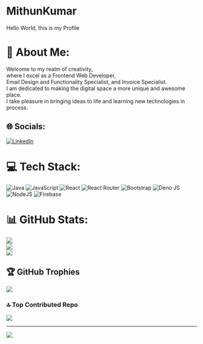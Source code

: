 # MithunKumar
Hello World, this is my Profile

# 💫 About Me:
Welcome to my realm of creativity,<br> where I excel as a Frontend Web Developer,<br> Email Design and Functionality Specialist, and Invoice Specialist. <br>I am dedicated to making the digital space a more unique and awesome place. <br>I take pleasure in bringing ideas to life and learning new technologies in process.


## 🌐 Socials:
[![LinkedIn](https://img.shields.io/badge/LinkedIn-%230077B5.svg?logo=linkedin&logoColor=white)](https://linkedin.com/in/https://www.linkedin.com/in/-mithunkumar/) 

# 💻 Tech Stack:
![Java](https://img.shields.io/badge/java-%23ED8B00.svg?style=for-the-badge&logo=openjdk&logoColor=white) ![JavaScript](https://img.shields.io/badge/javascript-%23323330.svg?style=for-the-badge&logo=javascript&logoColor=%23F7DF1E) ![React](https://img.shields.io/badge/react-%2320232a.svg?style=for-the-badge&logo=react&logoColor=%2361DAFB) ![React Router](https://img.shields.io/badge/React_Router-CA4245?style=for-the-badge&logo=react-router&logoColor=white) ![Bootstrap](https://img.shields.io/badge/bootstrap-%238511FA.svg?style=for-the-badge&logo=bootstrap&logoColor=white) ![Deno JS](https://img.shields.io/badge/deno%20js-000000?style=for-the-badge&logo=deno&logoColor=white) ![NodeJS](https://img.shields.io/badge/node.js-6DA55F?style=for-the-badge&logo=node.js&logoColor=white) ![Firebase](https://img.shields.io/badge/firebase-a08021?style=for-the-badge&logo=firebase&logoColor=ffcd34)
# 📊 GitHub Stats:
![](https://github-readme-stats.vercel.app/api?username=mithunkumar123x&theme=gruvbox_light&hide_border=false&include_all_commits=true&count_private=true)<br/>
![](https://github-readme-streak-stats.herokuapp.com/?user=mithunkumar123x&theme=gruvbox_light&hide_border=false)<br/>
![](https://github-readme-stats.vercel.app/api/top-langs/?username=mithunkumar123x&theme=gruvbox_light&hide_border=false&include_all_commits=true&count_private=true&layout=compact)

## 🏆 GitHub Trophies
![](https://github-profile-trophy.vercel.app/?username=mithunkumar123x&theme=catppuccin_latte&no-frame=false&no-bg=false&margin-w=4)

### 🔝 Top Contributed Repo
![](https://github-contributor-stats.vercel.app/api?username=mithunkumar123x&limit=5&theme=onedark&combine_all_yearly_contributions=true)

---
[![](https://visitcount.itsvg.in/api?id=mithunkumar123x&icon=0&color=0)](https://visitcount.itsvg.in)

<!-- Proudly created with GPRM ( https://gprm.itsvg.in ) -->
